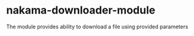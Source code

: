 # nakama-downloader-module
The module provides ability to download a file using provided parameters
